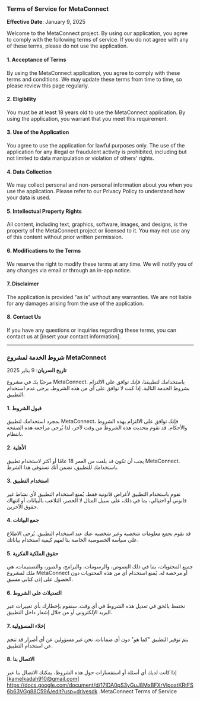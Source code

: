 ### Terms of Service for MetaConnect

**Effective Date**: January 9, 2025

Welcome to the MetaConnect project. By using our application, you agree to comply with the following terms of service. If you do not agree with any of these terms, please do not use the application.

#### 1. Acceptance of Terms
By using the MetaConnect application, you agree to comply with these terms and conditions. We may update these terms from time to time, so please review this page regularly.

#### 2. Eligibility
You must be at least 18 years old to use the MetaConnect application. By using the application, you warrant that you meet this requirement.

#### 3. Use of the Application
You agree to use the application for lawful purposes only. The use of the application for any illegal or fraudulent activity is prohibited, including but not limited to data manipulation or violation of others' rights.

#### 4. Data Collection
We may collect personal and non-personal information about you when you use the application. Please refer to our Privacy Policy to understand how your data is used.

#### 5. Intellectual Property Rights
All content, including text, graphics, software, images, and designs, is the property of the MetaConnect project or licensed to it. You may not use any of this content without prior written permission.

#### 6. Modifications to the Terms
We reserve the right to modify these terms at any time. We will notify you of any changes via email or through an in-app notice.

#### 7. Disclaimer
The application is provided "as is" without any warranties. We are not liable for any damages arising from the use of the application.

#### 8. Contact Us
If you have any questions or inquiries regarding these terms, you can contact us at [insert your contact information].

---

### شروط الخدمة لمشروع MetaConnect

**تاريخ السريان**: 9 يناير 2025

مرحبًا بك في مشروع MetaConnect. باستخدامك لتطبيقنا، فإنك توافق على الالتزام بشروط الخدمة التالية. إذا كنت لا توافق على أي من هذه الشروط، يرجى عدم استخدام التطبيق.

#### 1. قبول الشروط
بمجرد استخدامك لتطبيق MetaConnect، فإنك توافق على الالتزام بهذه الشروط والأحكام. قد نقوم بتحديث هذه الشروط من وقت لآخر، لذا يُرجى مراجعة هذه الصفحة بانتظام.

#### 2. الأهلية
يجب أن تكون قد بلغت من العمر 18 عامًا أو أكثر لاستخدام تطبيق MetaConnect. باستخدامك للتطبيق، تضمن أنك تستوفي هذا الشرط.

#### 3. استخدام التطبيق
تقوم باستخدام التطبيق لأغراض قانونية فقط. يُمنع استخدام التطبيق لأي نشاط غير قانوني أو احتيالي، بما في ذلك، على سبيل المثال لا الحصر، التلاعب بالبيانات أو انتهاك حقوق الآخرين.

#### 4. جمع البيانات
قد نقوم بجمع معلومات شخصية وغير شخصية عنك عند استخدام التطبيق. يُرجى الاطلاع على سياسة الخصوصية الخاصة بنا لفهم كيفية استخدام بياناتك.

#### 5. حقوق الملكية الفكرية
جميع المحتويات، بما في ذلك النصوص، والرسومات، والبرامج، والصور، والتصميمات، هي ملك لمشروع MetaConnect أو مرخصة له. يُمنع استخدام أي من هذه المحتويات دون الحصول على إذن كتابي مسبق.

#### 6. التعديلات على الشروط
نحتفظ بالحق في تعديل هذه الشروط في أي وقت. سنقوم بإخطارك بأي تغييرات عبر البريد الإلكتروني أو من خلال إشعار داخل التطبيق.

#### 7. إخلاء المسؤولية
يتم توفير التطبيق "كما هو" دون أي ضمانات. نحن غير مسؤولين عن أي أضرار قد تنجم عن استخدام التطبيق.

#### 8. الاتصال بنا
إذا كانت لديك أي أسئلة أو استفسارات حول هذه الشروط، يمكنك الاتصال بنا عبر [kamelkadah910@gmail.com]
https://docs.google.com/document/d/17IDA0pS3yGuJ8MxBFXrVlpoatKRtFS6b63VGg88C59A/edit?usp=drivesdk
.MetaConnect Terms of Service 
